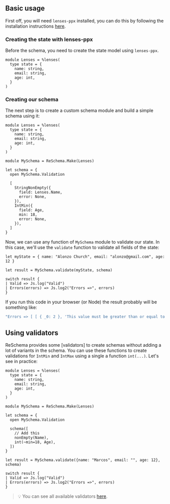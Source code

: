 ## Basic usage

First off, you will need `lenses-ppx` installed, you can do this by following the installation instructions [here](https://github.com/Astrocoders/lenses-ppx).

### Creating the state with lenses-ppx
Before the schema, you need to create the state model using `lenses-ppx`.

```rescript
module Lenses = %lenses(
  type state = {
    name: string,
    email: string,
    age: int,
  }
)
```

### Creating our schema

The next step is to create a custom schema module and build a simple schema using it:
```rescript
module Lenses = %lenses(
  type state = {
    name: string,
    email: string,
    age: int,
  }
)

module MySchema = ReSchema.Make(Lenses)

let schema = {
  open MySchema.Validation

  [
    StringNonEmpty({
      field: Lenses.Name,
      error: None,
    }),
    IntMin({
      field: Age,
      min: 18,
      error: None,
    }),
  ]
}
```
Now, we can use any function of `MySchema` module to validate our state. In this case, we'll use the `validate` function to validate all fields of the state:
```rescript
let myState = { name: "Alonzo Church", email: "alonzo@gmail.com", age: 12 }

let result = MySchema.validate(myState, schema)

switch result {
| Valid => Js.log("Valid")
| Errors(errors) => Js.log2("Errors =>", errors)
}
```
If you run this code in your browser (or Node) the result probably will be something like: 
```javascript
"Errors => [ [ { _0: 2 }, 'This value must be greater than or equal to 18' ] ]"
```

## Using validators
ReSchema provides some [validators] to create schemas without adding a lot of variants in the schema.
You can use these functions to create validations for `IntMin` and `IntMax` using a single a function `int(...)`. Let's see in practice:

```rescript
module Lenses = %lenses(
  type state = {
    name: string,
    email: string,
    age: int,
  }
)

module MySchema = ReSchema.Make(Lenses)

let schema = {
  open MySchema.Validation

  schema([
    // Add this
    nonEmpty(Name), 
    int(~min=18, Age),
  ])
}

let result = MySchema.validate({name: "Marcos", email: "", age: 12}, schema)

switch result {
| Valid => Js.log("Valid")
| Errors(errors) => Js.log2("Errors =>", errors)
}
```
> 💡 You can see all available validators [here](https://github.com/rescriptbr/reschema/blob/docs/basic-usage/docs/2-api-reference.md#validators).
